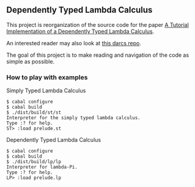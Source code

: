 ## Dependently Typed Lambda Calculus

This project is reorganization of the source code for the paper 
[A Tutorial Implementation of a Dependently Typed Lambda Calculus](http://www.andres-loeh.de/LambdaPi/).

An interested reader may also look at [this darcs repo](http://sneezy.cs.nott.ac.uk/darcs/LambdaPi/).

The goal of this project is to make reading and navigation of the code as simple as possible.

### How to play with examples

Simply Typed Lambda Calculus

```
$ cabal configure
$ cabal build
$ ./dist/build/st/st
Interpreter for the simply typed lambda calculus.
Type :? for help.
ST> :load prelude.st
```

Dependently Typed Lambda Calculus

```
$ cabal configure
$ cabal build
$ ./dist/build/lp/lp
Interpreter for lambda-Pi.
Type :? for help.
LP> :load prelude.lp
```
